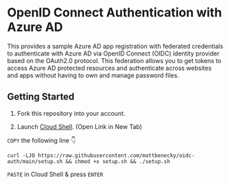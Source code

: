 # OpenID Connect Authentication with Azure AD

This provides a sample Azure AD app registration with federated credentials to authenticate with Azure AD via OpenID Connect (OIDC) identity provider based on the OAuth2.0 protocol. This federation allows you to get tokens to access Azure AD protected resources and authenticate across websites and apps without having to own and manage password files.

## Getting Started

1. Fork this repository into your account.

2. Launch [Cloud Shell](https://shell.azure.com/bash). (Open Link in New Tab)

```COPY``` the following line 👇
```
curl -LJO https://raw.githubusercontent.com/mattbenecky/oidc-auth/main/setup.sh && chmod +x setup.sh && ./setup.sh
```
```PASTE``` in Cloud Shell & press ```ENTER```
